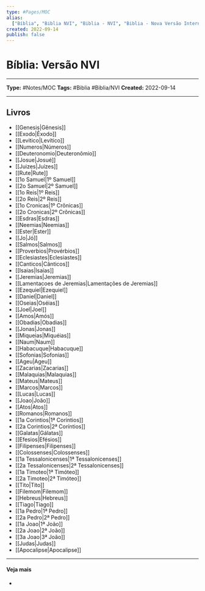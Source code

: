 ```yaml
---
type: #Pages/MOC
alias:
  ["Bíblia", "Biblia NVI", "Biblia - NVI", "Biblia - Nova Versão Internacinal"]
created: 2022-09-14
publish: false
---
```


# Bíblia: Versão NVI

---

**Type:** #Notes/MOC
**Tags:** #Biblia #Biblia/NVI
**Created:** 2022-09-14

---

## Livros

- [[Genesis|Gênesis]]
- [[Exodo|Êxodo]]
- [[Levitico|Levítico]]
- [[Numeros|Números]]
- [[Deuteronomio|Deuteronômio]]
- [[Josue|Josué]]
- [[Juizes|Juízes]]
- [[Rute|Rute]]
- [[1o Samuel|1º Samuel]]
- [[2o Samuel|2º Samuel]]
- [[1o Reis|1º Reis]]
- [[2o Reis|2º Reis]]
- [[1o Cronicas|1º Crônicas]]
- [[2o Cronicas|2º Crônicas]]
- [[Esdras|Esdras]]
- [[Neemias|Neemias]]
- [[Ester|Ester]]
- [[Jo|Jó]]
- [[Salmos|Salmos]]
- [[Proverbios|Provérbios]]
- [[Eclesiastes|Eclesiastes]]
- [[Canticos|Cânticos]]
- [[Isaias|Isaías]]
- [[Jeremias|Jeremias]]
- [[Lamentacoes de Jeremias|Lamentações de Jeremias]]
- [[Ezequiel|Ezequiel]]
- [[Daniel|Daniel]]
- [[Oseias|Oséias]]
- [[Joel|Joel]]
- [[Amos|Amós]]
- [[Obadias|Obadias]]
- [[Jonas|Jonas]]
- [[Miqueias|Miquéias]]
- [[Naum|Naum]]
- [[Habacuque|Habacuque]]
- [[Sofonias|Sofonias]]
- [[Ageu|Ageu]]
- [[Zacarias|Zacarias]]
- [[Malaquias|Malaquias]]
- [[Mateus|Mateus]]
- [[Marcos|Marcos]]
- [[Lucas|Lucas]]
- [[Joao|João]]
- [[Atos|Atos]]
- [[Romanos|Romanos]]
- [[1a Corintios|1ª Coríntios]]
- [[2a Corintios|2ª Coríntios]]
- [[Galatas|Gálatas]]
- [[Efesios|Efésios]]
- [[Filipenses|Filipenses]]
- [[Colossenses|Colossenses]]
- [[1a Tessalonicenses|1ª Tessalonicenses]]
- [[2a Tessalonicenses|2ª Tessalonicenses]]
- [[1a Timoteo|1ª Timóteo]]
- [[2a Timoteo|2ª Timóteo]]
- [[Tito|Tito]]
- [[Filemom|Filemom]]
- [[Hebreus|Hebreus]]
- [[Tiago|Tiago]]
- [[1a Pedro|1ª Pedro]]
- [[2a Pedro|2ª Pedro]]
- [[1a Joao|1ª João]]
- [[2a Joao|2ª João]]
- [[3a Joao|3ª João]]
- [[Judas|Judas]]
- [[Apocalipse|Apocalipse]]

---

#### Veja mais

-
